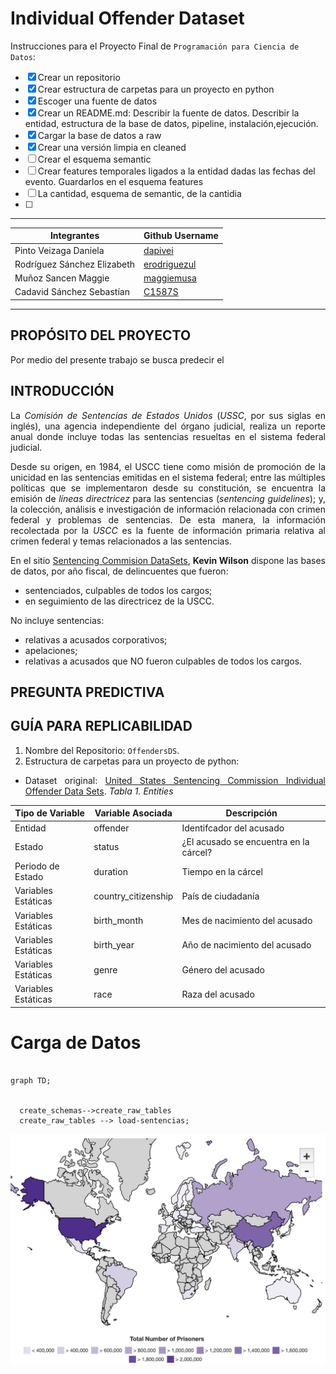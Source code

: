 # Individual Offender Dataset

Instrucciones para el Proyecto Final de `Programación para Ciencia de Datos`:

-   [x] Crear un repositorio
-   [x] Crear estructura de carpetas para un proyecto en python
-   [x] Escoger una fuente de datos
-   [x] Crear un README.md: Describir la fuente de datos. Describir la entidad, estructura de la base de datos, pipeline, instalación,ejecución.
-   [x] Cargar la base de datos a raw
-   [x] Crear una versión limpia en cleaned
-   [ ] Crear el esquema semantic
-   [ ] Crear features temporales ligados a la entidad dadas las fechas del evento. Guardarlos en el esquema features
-   [ ] La cantidad, esquema de semantic, de la cantidia
-   [ ]



* * *
<center>

| Integrantes                 | Github Username                                 |
| --------------------------- | ----------------------------------------------- |
| Pinto Veizaga Daniela       | [dapivei](https://github.com/dapivei)           |
| Rodríguez Sánchez Elizabeth | [erodriguezul](https://github.com/erodriguezul) |
| Muñoz Sancen Maggie         | [maggiemusa](https://github.com/maggiemusa)     |
| Cadavid Sánchez Sebastían   | [C1587S](https://github.com/C1587S)             |

</center>

***


## PROPÓSITO DEL PROYECTO

Por medio del presente trabajo se busca predecir el

## INTRODUCCIÓN

<div align="justify">

La _Comisión de Sentencias de Estados Unidos_ (_USSC_, por sus siglas en inglés), una agencia independiente del órgano judicial, realiza un reporte anual donde incluye todas las sentencias resueltas en el sistema federal judicial.

Desde su origen, en 1984, el USCC tiene como misión de promoción de la unicidad en las sentencias emitidas en el sistema federal; entre las múltiples políticas que se implementaron desde su constitución, se encuentra la emisión de _líneas directricez_ para las sentencias (_sentencing guidelines_); y, la colección, análisis e investigación de información relacionada con crimen federal y problemas de sentencias. De esta manera, la información recolectada por la _USCC_  es la fuente de información primaria relativa al crimen federal y temas relacionados a las sentencias.

En el sitio [Sentencing Commision DataSets](https://github.com/khwilson/SentencingCommissionDatasets), **Kevin Wilson** dispone las bases de datos, por año fiscal, de delincuentes que fueron:

+ sentenciados, culpables de todos los cargos;
+ en seguimiento de las directricez de la USCC.

No incluye sentencias:

+ relativas a acusados corporativos;
+ apelaciones;
+ relativas a acusados que NO fueron culpables de todos los cargos.

## PREGUNTA PREDICTIVA


## GUÍA PARA REPLICABILIDAD

1.  Nombre del Repositorio: `OffendersDS`.
2.  Estructura de carpetas para un proyecto de python:

-   Dataset original: [United States Sentencing Commission Individual Offender Data Sets](https://kevinhayeswilson.com/data.html).
*Tabla 1. Entities*
<center>

| Tipo de Variable    | Variable Asociada   | Descripción                            |
| ------------------- | ------------------- | -------------------------------------- |
| Entidad             | offender            | Identifcador del acusado               |
| Estado              | status              | ¿El acusado se encuentra en la cárcel? |
| Periodo de Estado   | duration            | Tiempo en la cárcel                    |
| Variables Estáticas | country_citizenship | País de ciudadanía                     |
| Variables Estáticas | birth_month         | Mes de nacimiento del acusado          |
| Variables Estáticas | birth_year          | Año de nacimiento del acusado          |
| Variables Estáticas | genre               | Género del acusado                     |
| Variables Estáticas | race                | Raza del acusado                       |

</center>


# Carga de Datos

</center>

```mermaid

graph TD;


  create_schemas-->create_raw_tables
  create_raw_tables --> load-sentencias;

```
<center>



![map_incarceration_rate](
https://github.com/C1587S/OffenderDS/blob/master/imagenes/map_incarceration_rate.png)
